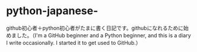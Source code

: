 # python-japanese-
github初心者＋python初心者がたまに書く日記です。githubになれるために始めました。（I'm a GitHub beginner and a Python beginner, and this is a diary I write occasionally. I started it to get used to GitHub.）
